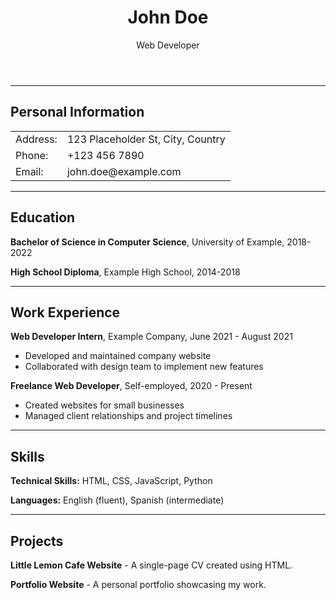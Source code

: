 <!DOCTYPE html>
<html lang="en">
<head>
    <meta charset="UTF-8">
    <title>My CV</title>
</head>
<body>
    <header>
        <h1>John Doe</h1>
        <p>Web Developer</p>
    </header>
    <hr>
    <section>
        <h2>Personal Information</h2>
        <table>
            <tr>
                <td>Address:</td>
                <td>123 Placeholder St, City, Country</td>
            </tr>
            <tr>
                <td>Phone:</td>
                <td>+123 456 7890</td>
            </tr>
            <tr>
                <td>Email:</td>
                <td>john.doe@example.com</td>
            </tr>
        </table>
    </section>
    <hr>
    <section>
        <h2>Education</h2>
        <p><strong>Bachelor of Science in Computer Science</strong>, University of Example, 2018-2022</p>
        <p><strong>High School Diploma</strong>, Example High School, 2014-2018</p>
    </section>
    <hr>
    <section>
        <h2>Work Experience</h2>
        <p><strong>Web Developer Intern</strong>, Example Company, June 2021 - August 2021</p>
        <ul>
            <li>Developed and maintained company website</li>
            <li>Collaborated with design team to implement new features</li>
        </ul>
        <p><strong>Freelance Web Developer</strong>, Self-employed, 2020 - Present</p>
        <ul>
            <li>Created websites for small businesses</li>
            <li>Managed client relationships and project timelines</li>
        </ul>
    </section>
    <hr>
    <section>
        <h2>Skills</h2>
        <p><strong>Technical Skills:</strong> HTML, CSS, JavaScript, Python</p>
        <p><strong>Languages:</strong> English (fluent), Spanish (intermediate)</p>
    </section>
    <hr>
    <section>
        <h2>Projects</h2>
        <p><strong>Little Lemon Cafe Website</strong> - A single-page CV created using HTML.</p>
        <p><strong>Portfolio Website</strong> - A personal portfolio showcasing my work.</p>
    </section>
</body>
</html>
